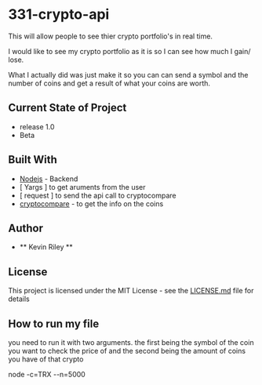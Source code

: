 # 331-crypto-api
This will allow people to see thier crypto portfolio's in real time. 

I would like to see my crypto portfolio as it is so I can see how much I gain/ lose.

What I actually did was just make it so you can can send a symbol and the number of coins and get a result of what your coins are worth. 

## Current State of Project
* release 1.0
*  Beta




## Built With

* [Nodejs](https://nodejs.org/en/docs/) - Backend
* [ Yargs ] to get aruments from the user
* [ request ] to send the api call to cryptocompare
* [cryptocompare](https://www.cryptocompare.com/api/#introduction) - to get the info on the coins

## Author

* **  Kevin Riley **

## License

This project is licensed under the MIT License - see the [LICENSE.md](LICENSE.md) file for details


## How to run my file

you need to run it with two arguments.
the first being the symbol of the coin you want to check the price of 
and the second being the amount of coins you have of that crypto 

node -c=TRX --n=5000

